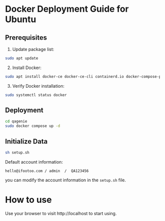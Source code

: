 # Docker Deployment Guide for Ubuntu

## Prerequisites
1. Update package list:

```bash
sudo apt update
```

2. Install Docker:

```bash
sudo apt install docker-ce docker-ce-cli containerd.io docker-compose-plugin
```

3. Verify Docker installation:

```bash
sudo systemctl status docker
```

## Deployment

```bash
cd qagenie
sudo docker compose up -d
```

## Initialize Data

```bash
sh setup.sh
```

Default account information:

```
hello@ifootoo.com / admin  /  QA123456
```
you can modify the account information in the `setup.sh` file.

# How to use
Use your browser to visit http://localhost to start using.